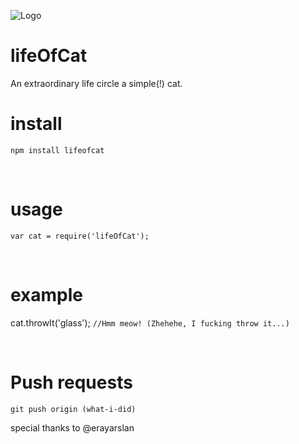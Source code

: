![Logo](http://i.imgur.com/ebNPxmX.jpg)

# lifeOfCat

An extraordinary life circle a simple(!) cat.

# install
  ```
  npm install lifeofcat
  ```
<br>  
  
# usage
```
var cat = require('lifeOfCat');
```
<br>

# example

cat.throwIt('glass');  `//Hmm meow! (Zhehehe, I fucking throw it...)`

<br>


# Push requests
```
git push origin (what-i-did)
```

special thanks to @erayarslan
